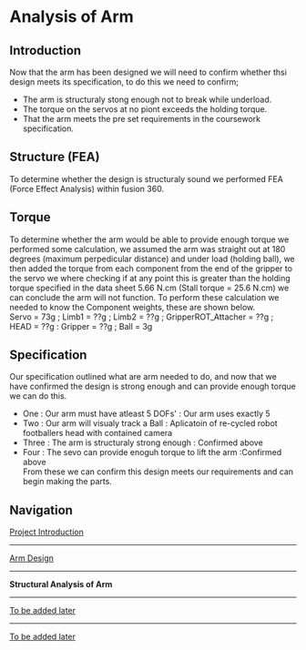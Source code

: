 # Analysis of Arm

## Introduction

Now that the arm has been designed we will need to confirm whether thsi design meets its specification, to do this we need to confirm;  
* The arm is structuraly stong enough not to break while underload.  
* The torque on the servos at no piont exceeds the holding torque.  
* That the arm meets the pre set requirements in the coursework specification.  

## Structure (FEA)

To determine whether the design is structuraly sound we performed FEA (Force Effect Analysis) within fusion 360.  

## Torque

To determine whether the arm would be able to provide enough torque we performed some calculation, we assumed the arm was straight out at 180 degrees (maximum perpedicular distance) and under load (holding ball), we then added the torque from each component from the end of the gripper to the servo we where checking if at any point this is greater than the holding torque specified in the data sheet 5.66 N.cm (Stall torque = 25.6 N.cm) we can conclude the arm will not function. To perform these calculation we needed to know the Component weights, these are shown below.  
Servo = 73g ; Limb1 = ??g ; Limb2 = ??g ; GripperROT_Attacher = ??g ; HEAD = ??g : Gripper = ??g ; Ball = 3g  

## Specification

Our specification outlined what are arm needed to do, and now that we have confirmed the design is strong enough and can provide enough torque we can do this.  
* One   : Our arm must have atleast 5 DOFs' : Our arm uses exactly 5  
* Two   : Our arm will visualy track a Ball : Aplicatoin of re-cycled robot footballers head with contained camera  
* Three : The arm is structuraly strong enough : Confirmed above  
* Four  : The sevo can provide enoguh torque to lift the arm :Confirmed above  
From these we can confirm this design meets our requirements and can begin making the parts.  

## Navigation
[Project Introduction](https://github.com/AandJ/ROCO224/blob/master/ProjectIntroduction.md)  
***
[Arm Design](https://github.com/AandJ/ROCO224/blob/master/ArmDesign.md)  
***
__Structural Analysis of Arm__  
***
[To be added later](https://github.com/AandJ/ROCO224/blob/master/NAME.md)  
***
[To be added later](https://github.com/AandJ/ROCO224/blob/master/NAME.md)  

